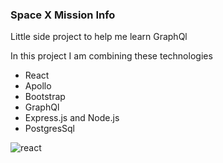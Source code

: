### Space X Mission Info
Little side project to help me learn GraphQl

In this project I am combining these technologies 
 * React
 * Apollo
 * Bootstrap
 * GraphQl
 * Express.js and Node.js
 * PostgresSql

<img src='https://upload.wikimedia.org/wikipedia/commons/thumb/a/a7/React-icon.svg/2000px-React-icon.svg.png' alt='react'/>
